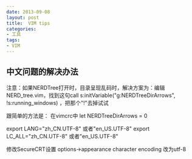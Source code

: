 ```yaml
---
date: 2013-09-08
layout: post
title:  VIM tips
categories:
- 工具
tags:
- VIM
---
```


## 中文问题的解决办法

 注意：如果NERDTree打开时，目录呈现乱码时，解决方案为：编辑NERD_tree.vim，找到这句call s:initVariable("g:NERDTreeDirArrows", !s:running_windows) ，把那个"!"去掉试试 


 跟简单的方法是： 在vimcrc中 let NERDTreeDirArrows = 0

 export LANG="zh_CN.UTF-8"              或者"en_US.UTF-8"
 export LC_ALL="zh_CN.UTF-8"           或者"en_US.UTF-8"

 修改SecureCRT设置
 options->appearance  character encoding 改为utf-8
